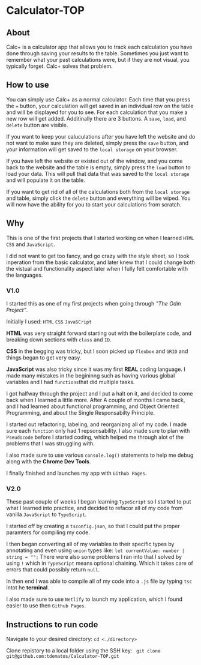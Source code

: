# Calculator-TOP

## About

Calc+ is a calculator app that allows you to track each calculation you have done through saving your results to the table. Sometimes you just want to remember what your past calculations were, but if they are not visual, you typically forget. Calc+ solves that problem.

## How to use

You can simply use Calc+ as a normal calculator. Each time that you press the `=` button, your calculation will get saved in an individual row on the table and will be displayed for you to see. For each calculation that you make a new row will get added. Additinally there are 3 buttons. A `save`, `load`, and `delete` button are visible.

If you want to keep your caluculations after you have left the website and do not want to make sure they are deleted, simply press the `save` button, and your information will get saved to the `local storage` on your browser.

If you have left the website or existed out of the window, and you come back to the website and the table is empty, simply press the `load` button to load your data. This will pull that data that was saved to the `local storage` and will populate it on the table.

If you want to get rid of all of the calculations both from the `local storage` and table, simply click the `delete` button and everything will be wiped. You will now have the ability for you to start your calculations from scratch.

## Why

This is one of the first projects that I started working on when I learned `HTML` `CSS` and `JavaScript`.

I did not want to get too fancy, and go crazy with the style sheet, so I took inperation from the basic calculator, and later knew that I could change both the vistual and functionality aspect later when I fully felt comfortable with the languages.

### V1.0

I started this as one of my first projects when going through _"The Odin Project"_.

Initially I used:
`HTML`
`CSS`
`JavaSCript`

**HTML** was very straight forward starting out with the boilerplate code, and breaking down sections with `class` and `ID`.

**CSS** in the begging was tricky, but I soon picked up `flexbox` and `GRID` and things began to get very easy.

**JavaScript** was also tricky since it was my first **REAL** coding language. I made many mistakes in the begininng such as having various global variables and I had `functions`that did multiple tasks.

I got halfway through the project and I put a halt on it, and decided to come back when I learned a little more. After A couple of months I came back, and I had learned about functional programming, and Object Oriented Programming, and about the Single Responsabilty Principle.

I started out refactoring, labeling, and reorganizng all of my code. I made sure each `function` only had 1 repsonsability. I also made sure to plan with `Pseudocode` before I started coding, which helped me through alot of the problems that I was struggling with.

I also made sure to use various `console.log()` statements to help me debug along with the **Chrome Dev Tools**.

I finally finished and launches my app with `Github Pages`.

### V2.0

These past couple of weeks I began learning `TypeScript` so I started to put what I learned into practice, and decided to refacor all of my code from vanilla `JavaScript` to `TypeScript`.

I started off by creating a `tsconfig.json`, so that I could put the proper paramters for compiling my code.

I then began converting all of my variables to their specific types by annotating and even using `union` types like:
`let currentValue: number | string = "";`
There were also some problems I ran into that I solved by using `!` which in `TypeScript` means optional chaining. Which it takes care of errors that could possibly return `null`.

In then end I was able to compile all of my code into a `.js` file by typing `tsc` intot he **terminal**.

I also made sure to use `Netlify` to launch my application, which I found easier to use then `Github Pages`.

## Instructions to run code

Navigate to your desired directory:
`cd <./directory>`

Clone repistory to a local folder using the SSH key:
` git clone git@github.com:tdematos/Calculator-TOP.git`
